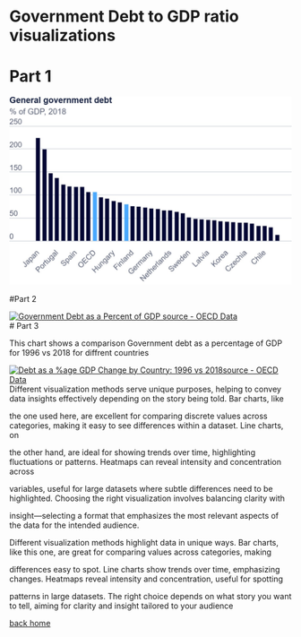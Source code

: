 # Government Debt to GDP ratio visualizations

# Part 1 
![This visualizations shows the general government debt as a %  of GDP for various countries](OECD_data.jpg)

#Part 2 
<div class='tableauPlaceholder' id='viz1730782867012' style='position: relative'><noscript><a href='#'><img alt='Government Debt as a Percent of GDP source - OECD Data ' src='https:&#47;&#47;public.tableau.com&#47;static&#47;images&#47;Go&#47;Govt_debt-GDP_ratio&#47;debt_gdp_ratio-source-OECDData&#47;1_rss.png' style='border: none' /></a></noscript><object class='tableauViz'  style='display:none;'><param name='host_url' value='https%3A%2F%2Fpublic.tableau.com%2F' /> <param name='embed_code_version' value='3' /> <param name='site_root' value='' /><param name='name' value='Govt_debt-GDP_ratio&#47;debt_gdp_ratio-source-OECDData' /><param name='tabs' value='no' /><param name='toolbar' value='yes' /><param name='static_image' value='https:&#47;&#47;public.tableau.com&#47;static&#47;images&#47;Go&#47;Govt_debt-GDP_ratio&#47;debt_gdp_ratio-source-OECDData&#47;1.png' /> <param name='animate_transition' value='yes' /><param name='display_static_image' value='yes' /><param name='display_spinner' value='yes' /><param name='display_overlay' value='yes' /><param name='display_count' value='yes' /><param name='language' value='en-US' /></object></div>            
<script type='text/javascript'>           
  var divElement = document.getElementById('viz1730782867012');            
  var vizElement = divElement.getElementsByTagName('object')[0];          
  vizElement.style.width='100%';vizElement.style.height=(divElement.offsetWidth*0.75)+'px';        
  var scriptElement = document.createElement('script');         
  scriptElement.src = 'https://public.tableau.com/javascripts/api/viz_v1.js';          
  vizElement.parentNode.insertBefore(scriptElement, vizElement);        
</script>
# Part 3

This chart shows a comparison Government debt as a percentage of GDP for 1996 vs 2018 for diffrent countries

<div class='tableauPlaceholder' id='viz1730783597639' style='position: relative'><noscript><a href='#'><img alt='Debt as a %age GDP  Change by Country: 1996 vs 2018source - OECD Data ' src='https:&#47;&#47;public.tableau.com&#47;static&#47;images&#47;De&#47;Debt-GDP_ratio2&#47;Sheet1&#47;1_rss.png' style='border: none' /></a></noscript><object class='tableauViz'  style='display:none;'><param name='host_url' value='https%3A%2F%2Fpublic.tableau.com%2F' /> <param name='embed_code_version' value='3' /> <param name='site_root' value='' /><param name='name' value='Debt-GDP_ratio2&#47;Sheet1' /><param name='tabs' value='no' /><param name='toolbar' value='yes' /><param name='static_image' value='https:&#47;&#47;public.tableau.com&#47;static&#47;images&#47;De&#47;Debt-GDP_ratio2&#47;Sheet1&#47;1.png' /> <param name='animate_transition' value='yes' /><param name='display_static_image' value='yes' /><param name='display_spinner' value='yes' /><param name='display_overlay' value='yes' /><param name='display_count' value='yes' /><param name='language' value='en-US' /></object></div>       
<script type='text/javascript'>         
  var divElement = document.getElementById('viz1730783597639');          
  var vizElement = divElement.getElementsByTagName('object')[0];          
  vizElement.style.width='100%';vizElement.style.height=(divElement.offsetWidth*0.75)+'px';           
  var scriptElement = document.createElement('script');        
  scriptElement.src = 'https://public.tableau.com/javascripts/api/viz_v1.js';          
  vizElement.parentNode.insertBefore(scriptElement, vizElement);      
</script>
Different visualization methods serve unique purposes, helping to convey data insights effectively depending on the story being told. Bar charts, like 

the one used here, are excellent for comparing discrete values across categories, making it easy to see differences within a dataset. Line charts, on

the other hand, are ideal for showing trends over time, highlighting fluctuations or patterns. Heatmaps can reveal intensity and concentration across

variables, useful for large datasets where subtle differences need to be highlighted. Choosing the right visualization involves balancing clarity with

insight—selecting a format that emphasizes the most relevant aspects of the data for the intended audience.


Different visualization methods highlight data in unique ways. Bar charts, like this one, are great for comparing values across categories, making

differences easy to spot. Line charts show trends over time, emphasizing changes. Heatmaps reveal intensity and concentration, useful for spotting

patterns in large datasets. The right choice depends on what story you want to tell, aiming for clarity and insight tailored to your audience


[back home](/README.md)
